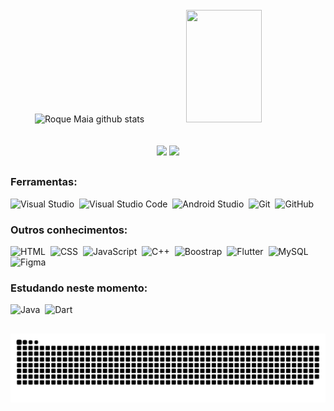 
<br>

<div align="center">
  <img width="49%" height="180px" src="https://github-readme-stats.vercel.app/api?username=roquekj&show_icons=true&count_private=true&hide_border=true&title_color=87CEEB&icon_color=00bfbf&text_color=c9d1d9&bg_color=0d1117" alt="Roque Maia github stats" />
  <img width="49%" height="180px"  src="https://github-readme-stats.vercel.app/api/top-langs/?username=roquekj&layout=compact&hide_border=true&title_color=87CEEB&icon_color=F78242&text_color=c9d1d9&bg_color=0d1117"/>
</div>

<br>
<br>

<div align="center">
  <a href="https://www.instagram.com/roquekj_/" target="_blank"><img src="https://img.shields.io/badge/-Instagram-%23E4405F?style=for-the-badge&logo=instagram&logoColor=white" target="_blank"></a>
  <a href="https://www.linkedin.com/in/roque-maia-736832308/" target="_blank"><img src="https://img.shields.io/badge/-LinkedIn-%230077B5?style=for-the-badge&logo=linkedin&logoColor=white" target="_blank"></a> 
</div>

  ##
  
### Ferramentas:
![Visual Studio](https://img.shields.io/badge/Visual_Studio-5C2D91?style=for-the-badge&logo=visual%20studio&logoColor=white)&nbsp;
![Visual Studio Code](https://img.shields.io/badge/Visual_Studio_Code-0078D4?style=for-the-badge&logo=visual%20studio%20code&logoColor=white)&nbsp;
![Android Studio](https://img.shields.io/badge/Android_Studio-3DDC84?style=for-the-badge&logo=android-studio&logoColor=white)&nbsp;
![Git](https://img.shields.io/badge/GIT-E44C30?style=for-the-badge&logo=git&logoColor=white)&nbsp;
![GitHub](https://img.shields.io/badge/GitHub-100000?style=for-the-badge&logo=github&logoColor=white)&nbsp;

### Outros conhecimentos:
![HTML](https://img.shields.io/badge/HTML-E34F26?style=for-the-badge&logo=html5&logoColor=white)&nbsp;
![CSS](https://img.shields.io/badge/CSS-1572B6?style=for-the-badge&logo=css3&logoColor=white)&nbsp;
![JavaScript](https://img.shields.io/badge/JavaScript-F7DF1E?style=for-the-badge&logo=javascript&logoColor=black)&nbsp;
![C++](https://img.shields.io/badge/C%2B%2B-00599C?style=for-the-badge&logo=c%2B%2B&logoColor=white)&nbsp;
![Boostrap](https://img.shields.io/badge/Bootstrap-563D7C?style=for-the-badge&logo=bootstrap&logoColor=white)&nbsp;
![Flutter](https://img.shields.io/badge/Flutter-02569B?style=for-the-badge&logo=flutter&logoColor=white)&nbsp;
![MySQL](https://img.shields.io/badge/MySQL-00000F?style=for-the-badge&logo=mysql&logoColor=white)&nbsp;
![Figma](https://img.shields.io/badge/Figma-F24E1E?style=for-the-badge&logo=figma&logoColor=white)&nbsp;
  
### Estudando neste momento:
![Java](https://img.shields.io/badge/Java-ED8B00?style=for-the-badge&logo=openjdk&logoColor=white)&nbsp;
![Dart](https://img.shields.io/badge/Dart-0175C2?style=for-the-badge&logo=dart&logoColor=white)&nbsp;

  ##

<picture align="center">
  <source media="(prefers-color-scheme: dark)" srcset="https://raw.githubusercontent.com/roquekj/roquekj/output/github-contribution-grid-snake-dark.svg">
  <source media="(prefers-color-scheme: light)" srcset="https://raw.githubusercontent.com/roquekj/roquekj/output/github-contribution-grid-snake-dark.svg">
  <img align="center" alt="github contribution grid snake animation" src="https://raw.githubusercontent.com/roquekj/roquekj/output/github-contribution-grid-snake.svg">
</picture>
